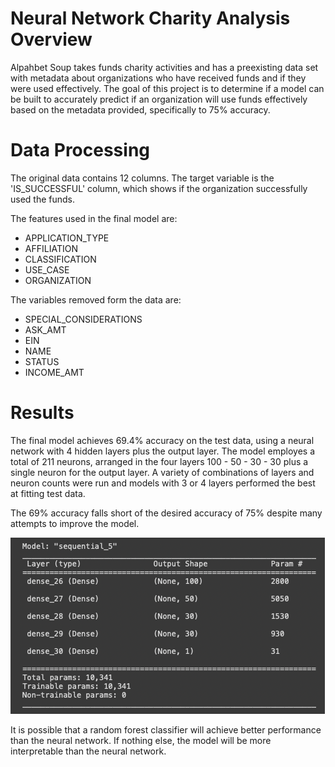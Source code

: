 # Neural Network Charity Analysis Overview

Alpahbet Soup takes funds charity activities and has a preexisting data set with metadata about organizations who have received funds and if they were used effectively.  The goal of this project is to determine if a model can be built to accurately predict if an organization will use funds effectively based on the metadata provided, specifically to 75% accuracy. 

# Data Processing

The original data contains 12 columns.  The target variable is the 'IS_SUCCESSFUL' column, which shows if the organization successfully used the funds.  

The features used in the final model are:
- APPLICATION_TYPE
- AFFILIATION
- CLASSIFICATION 
- USE_CASE
- ORGANIZATION

The variables removed form the data are:
- SPECIAL_CONSIDERATIONS
- ASK_AMT
- EIN
- NAME
- STATUS
- INCOME_AMT

# Results
The final model achieves 69.4% accuracy on the test data, using a neural network with 4 hidden layers plus the output layer. The model employes a total of 211 neurons, arranged in the four layers 100 - 50 - 30 - 30 plus a single neuron for the output layer.  A variety of combinations of layers and neuron counts were run and models with 3 or 4 layers performed the best at fitting test data.

The 69% accuracy falls short of the desired accuracy of 75% despite many attempts to improve the model.  

<img src="Resources/nn_model.png" />

It is possible that a random forest classifier will achieve better performance than the neural network.  If nothing else, the model will be more interpretable than the neural network.
